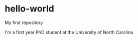 # hello-world
My first repository

I'm a first year PhD student at the University of North Carolina
